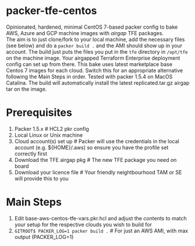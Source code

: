 # packer-tfe-centos
Opinionated, hardened, minimal CentOS 7-based packer config to bake AWS, Azure and GCP machine images with _airgap_ TFE packages.  
The aim is to just clone/fork to your local machine, add the necessary files (see below) and do a `packer build .` and the AMI should show up in your account.
The build just puts the files you put in the `tfe` directory in `/opt/tfe` on the machine image.  Your airgapped Terraform Enterprise deployment config can set up from there.
This bake uses latest marketplace base Centos 7 images for each cloud.  Switch this for an appropriate alternative following the Main Steps in order.
Tested with packer 1.5.4 on MacOS Catalina.
The build will automatically install the latest replicated.tar.gz airgap tar on the image.

# Prerequisites
1. Packer 1.5.x                   # HCL2 pkr config
1. Local Linux or Unix machine
1. Cloud account(s) set up        # Packer will use the credentials in the local account (e.g. ${HOME}/.aws) so ensure you have the profile set correctly first
1. Download the TFE airgap pkg    # The new TFE package you need on board
1. Download your licence file     # Your friendly neightbourhood TAM or SE will provide this to you

# Main Steps
1. Edit base-aws-centos-tfe-vars.pkr.hcl and adjust the contents to match your setup for the respective clouds you wish to build for
2. `GITROOT$ PACKER_LOG=1 packer build .`     # For just an AWS AMI, with max output (PACKER_LOG=1)

